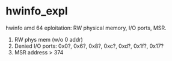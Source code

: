 # hwinfo_expl
hwinfo amd 64 eploitation: RW physical memory, I/O ports, MSR.

1) RW phys mem (w/o 0 addr)
2) Denied I/O ports: 0x0?, 0x6?, 0x8?, 0xc?, 0xd?, 0x1f?, 0x17?
3) MSR address > 374
